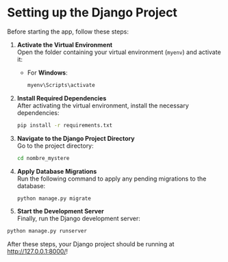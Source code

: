 # Setting up the Django Project

Before starting the app, follow these steps:

1. **Activate the Virtual Environment**  
   Open the folder containing your virtual environment (`myenv`) and activate it:

   - For **Windows**:
     ```bash
     myenv\Scripts\activate
     ```

2. **Install Required Dependencies**  
   After activating the virtual environment, install the necessary dependencies:

   ```bash
   pip install -r requirements.txt
   ````

3. **Navigate to the Django Project Directory**  
   Go to the project directory:

   ```bash
   cd nombre_mystere
   ````

4. **Apply Database Migrations**  
   Run the following command to apply any pending migrations to the database:

   ```bash
   python manage.py migrate
   ````

 5. **Start the Development Server**  
 Finally, run the Django development server:

 ```bash
 python manage.py runserver
 ````

After these steps, your Django project should be running at http://127.0.0.1:8000/!
